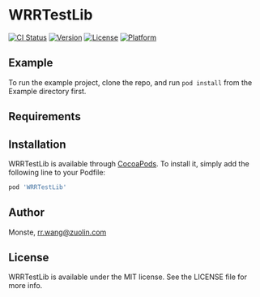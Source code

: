 # WRRTestLib

[![CI Status](https://img.shields.io/travis/Monste/WRRTestLib.svg?style=flat)](https://travis-ci.org/Monste/WRRTestLib)
[![Version](https://img.shields.io/cocoapods/v/WRRTestLib.svg?style=flat)](https://cocoapods.org/pods/WRRTestLib)
[![License](https://img.shields.io/cocoapods/l/WRRTestLib.svg?style=flat)](https://cocoapods.org/pods/WRRTestLib)
[![Platform](https://img.shields.io/cocoapods/p/WRRTestLib.svg?style=flat)](https://cocoapods.org/pods/WRRTestLib)

## Example

To run the example project, clone the repo, and run `pod install` from the Example directory first.

## Requirements

## Installation

WRRTestLib is available through [CocoaPods](https://cocoapods.org). To install
it, simply add the following line to your Podfile:

```ruby
pod 'WRRTestLib'
```

## Author

Monste, rr.wang@zuolin.com

## License

WRRTestLib is available under the MIT license. See the LICENSE file for more info.
